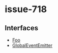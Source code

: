 # issue-718

## Interfaces

- [Foo](interfaces/Foo.md)
- [GlobalEventEmitter](interfaces/GlobalEventEmitter.md)
